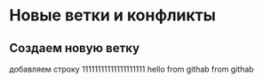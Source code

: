 # Новые ветки и конфликты

## Создаем новую ветку


добавляем строку
11111111111111111111
hello from githab
from githab

